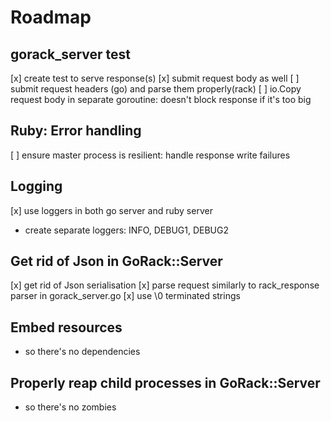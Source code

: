 # Roadmap

## gorack_server test
[x] create test to serve response(s)
[x] submit request body as well
[ ] submit request headers (go) and parse them properly(rack)
[ ] io.Copy request body in separate goroutine: doesn't block response if it's too big

## Ruby: Error handling
[ ] ensure master process is resilient: handle response write failures

## Logging
[x] use loggers in both go server and ruby server
- create separate loggers: INFO, DEBUG1, DEBUG2

## Get rid of Json in GoRack::Server
[x] get rid of Json serialisation
[x] parse request similarly to rack_response parser in gorack_server.go
[x] use \0 terminated strings

## Embed resources
- so there's no dependencies


## Properly reap child processes in GoRack::Server
- so there's no zombies

